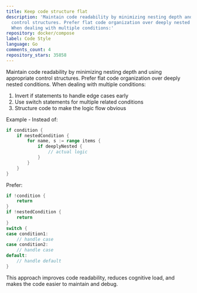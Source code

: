 ```yaml
---
title: Keep code structure flat
description: 'Maintain code readability by minimizing nesting depth and using appropriate
  control structures. Prefer flat code organization over deeply nested conditions.
  When dealing with multiple conditions:'
repository: docker/compose
label: Code Style
language: Go
comments_count: 4
repository_stars: 35858
---
```


Maintain code readability by minimizing nesting depth and using appropriate control structures. Prefer flat code organization over deeply nested conditions. When dealing with multiple conditions:

1. Invert if statements to handle edge cases early
2. Use switch statements for multiple related conditions
3. Structure code to make the logic flow obvious

Example - Instead of:
```go
if condition {
    if nestedCondition {
        for name, s := range items {
            if deeplyNested {
                // actual logic
            }
        }
    }
}
```

Prefer:
```go
if !condition {
    return
}
if !nestedCondition {
    return
}
switch {
case condition1:
    // handle case
case condition2:
    // handle case
default:
    // handle default
}
```

This approach improves code readability, reduces cognitive load, and makes the code easier to maintain and debug.